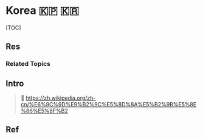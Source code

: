# Korea 🇰🇵 🇰🇷

[TOC]



## Res
### Related Topics



## Intro
> 🔗 https://zh.wikipedia.org/zh-cn/%E6%9C%9D%E9%B2%9C%E5%8D%8A%E5%B2%9B%E5%8E%86%E5%8F%B2



## Ref
